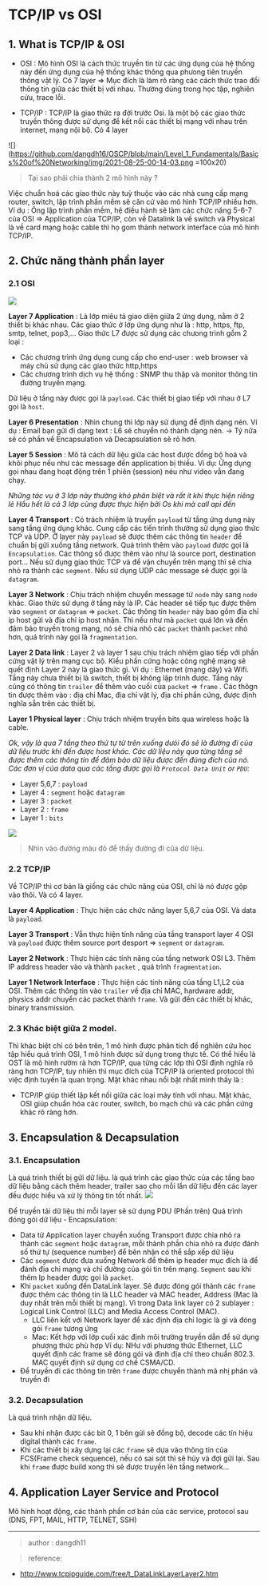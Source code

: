 # **TCP/IP vs OSI**

## 1. What is TCP/IP & OSI

+ OSI : Mô hình OSI là cách thức truyền tin từ các ứng dụng của hệ thống này đến ứng dụng của hệ thống khác thông qua phưong tiên truyền thông vật lý. Có 7 layer => Mục đích là làm rõ ràng các cách thức trao đổi thông tin giữa các thiết bị với nhau. Thường dùng trong học tập, nghiên cứu, trace lỗi.

+ TCP/IP : TCP/IP là giao thức ra đời trước Osi. là một bộ các giao thức truyền thông được sử dụng để kết nối các thiết bị mạng với nhau trên internet, mạng nội bộ. Có 4 layer 

![](https://github.com/dangdh16/OSCP/blob/main/Level_1_Fundamentals/Basics%20of%20Networking/img/2021-08-25-00-14-03.png =100x20)

> Tại sao phải chia thành 2 mô hình này ?

Việc chuẩn hoá các giao thức này tuỳ thuộc vào các nhà cung cấp mạng router, switch, lập trình phần mềm sẽ căn cứ vào mô hình TCP/IP nhiều hơn. Ví dụ : Ông lập trình phần mềm, hệ điều hành sẽ làm các chức năng 5-6-7 của OSI => Application của TCP/IP, còn về Datalink là về switch và Physical là về card mạng hoặc cable thì họ gom thành network interface của mô hình TCP/IP. 

## 2. Chức năng thành phần layer

### 2.1 OSI
![](https://github.com/dangdh16/OSCP/blob/main/Level_1_Fundamentals/Basics%20of%20Networking/img/2021-08-25-00-23-37.png)

**Layer 7 Application** : Là lớp miêu tả giao diện giữa 2 ứng dụng, nằm ở 2 thiết bị khác nhau. Các giao thức ở lớp ứng dụng như là : http, https, ftp, smtp, telnet, pop3,... Giao thức L7 được sử dụng các chưong trình gồm 2 loại :
- Các chương trình ứng dụng cung cấp cho end-user : web browser và máy chủ sử dụng các giao thức http,https
- Các chương trình dịch vụ hệ thống : SNMP thu thập và monitor thông tin đường truyền mạng. 

Dữ liệu ở tầng này được gọi là `payload`. Các thiết bị giao tiếp với nhau ở L7 gọi là `host`.

**Layer 6 Presentation** : Nhìn chung thì lớp này sử dụng để định dạng nén. Ví dụ : Email bạn gửi đi dạng text : L6 sẽ chuyển nó thành dạng nén. -> Tý nữa sẽ có phần về Encapsulation và Decapsulation sẽ rõ hơn.

**Layer 5 Session** : Mô tả cách dữ liệu giữa các host được đồng bộ hoá và khôi phục nếu như các message đến application bị thiếu. Ví dụ: Ứng dụng gọi nhau đang hoạt động trên 1 phiên (session) néu như video vẫn đang chạy.

*Những tác vụ ở 3 lớp này thường khó phân biệt và rất ít khi thực hiện riêng lẻ Hầu hết là cả 3 lớp cùng được thực hiện bởi Os khi mà call api đến*

**Layer 4 Transport** : Có trách nhiệm là truyền `payload` từ tầng ứng dụng này sang tầng ứng dụng khác. Cung cấp các tiến trình thường sử dụng giao thức TCP và UDP. Ở layer này `payload` sẽ được thêm các thông tin `header` để chuẩn bị gửi xuống tầng network. Quá trình thêm vào `payload` được gọi là `Encapsulation`. Các thông số được thêm vào như là source port, destination port... Nếu sử dụng giao thức TCP và để vận chuyển trên mạng thì sẽ chia nhỏ ra thành các `segment`. Nếu sử dụng UDP các message sẽ được gọi là `datagram`.

**Layer 3 Network** : Chịu trách nhiệm chuyển message tử `node` này sang `node` khác. Giao thức sử dụng ở tầng này là IP. Các header sẽ tiếp tục được thêm vào `segment` or `datagram` => `packet`. Các thông tin `header` này bao gồm địa chỉ ip host gửi và địa chỉ ip host nhận. Thì nếu như mà `packet` quá lớn và đển đảm bảo truyền trong mạng, nó sẽ chia nhỏ các `packet` thành `packet` nhỏ hơn, quá trình này gọi là `fragmentation`.

**Layer 2 Data link** : Layer 2 và layer 1 sau chịu trách nhiệm giao tiếp với phần cứng vật lý trên mạng cục bộ. Kiểu phần cứng hoặc công nghệ mạng sẽ quết định Layer 2 này là giao thức gì. Ví dụ : Ethernet (mạng dây) và Wifi. Tầng này chưa thiết bị là switch, thiết bị không lập trình được. Tầng này cũng có thông tin `trailer` để thêm vào cuối của `packet` => `frame` . Các thôgn tin được thêm vào : địa chỉ Mac, địa chỉ vật lý, địa chỉ phần cứng, được định nghĩa sẵn trên các thiết bị.

**Layer 1 Physical layer** : Chịu trách nhiệm truyền bits qua wireless hoặc là cable. 

*Ok, vậy là qua 7 tầng theo thứ tự từ trên xuống dưói đó sẽ là đường đi của dữ liệu trước khi đến được host khác. Các dữ liệu này qua từng tầng sẽ được thêm các thông tin để đảm bảo dữ liệu được đến đúng đích của nó. Các đơn vị của data qua các tầng được gọi là `Protocol Data Unit` or `PDU`:*
+ Layer 5,6,7 : `payload`
+ Layer 4 : `segment` hoặc `datagram`
+ Layer 3 : `packet`
+ Layer 2 : `frame`
+ Layer 1 : `bits` 

![](https://github.com/dangdh16/OSCP/blob/main/Level_1_Fundamentals/Basics%20of%20Networking/img/2021-08-25-01-24-51.png)
> Nhìn vào đường màu đỏ để thấy đường đi của dữ liệu.

### 2.2 TCP/IP

Về TCP/IP thì cơ bản là giống các chức năng của OSI, chỉ là nó được gộp vào thôi. Và có 4 layer.

**Layer 4 Application** : Thực hiện các chức năng layer 5,6,7 của OSI. Và data là `payload`.

**Layer 3 Transport** : Vẫn thực hiện tính năng của tầng transport layer 4 OSI và `payload` được thêm source port desport => `segment` or `datagram`.

**Layer 2 Network** : Thực hiện các tính năng của tầng network OSI L3. Thêm IP address header vào và thành `packet` , quá trình `fragmentation`.

**Layer 1 Network Interface** : Thực hiện các tính năng của tầng L1,L2 của OSI. Thêm các thông tin vào `trailer` về địa chỉ MAC, hardware addr, physics addr chuyển các packet thành `frame`. Và gửi đến các thiết bị khác, binary transmission.

### 2.3 Khác biệt giữa 2 model.

Thì khác biệt chỉ có bên trên, 1 mô hình được phân tích để nghiên cứu học tập hiểu quá trình OSI, 1 mô hình được sử dụng trong thực tế. Có thể hiểu là OST là mô hình rườm rà hơn TCP/IP, qua từng các lớp thì OSI định nghĩa rõ ràng hơn TCP/IP, tuy nhiên thì mục đích của TCP/IP là oriented protocol thì việc định tuyến là quan trọng. Mặt khác nhau nổi bật nhất mình thấy là :

+ TCP/IP giúp thiết lập kết nối giữa các loại máy tính với nhau. Mặt khác, OSI giúp chuẩn hóa các router, switch, bo mạch chủ và các phần cứng khác rõ ràng hơn.

## 3. Encapsulation & Decapsulation 

### 3.1. Encapsulation
Là quá trình thiết bị gửi dữ liệu. là quá trình các giao thức của các tầng bao dữ liệu bằng cách thêm header, trailer sao cho mỗi lần dữ liệu đến các layer đều được hiểu và xử lý thông tin tốt nhất.
![](https://github.com/dangdh16/OSCP/blob/main/Level_1_Fundamentals/Basics%20of%20Networking/img/2021-08-26-22-31-51.png)

Để truyền tải dữ liệu thì mỗi layer sẽ sử dụng PDU (Phần trên) 
Quá trình đóng gói dữ liệu - Encapsulation:

+ Data từ Application layer chuyển xuống Transport được chia nhỏ ra thành các `segment` hoặc `datagram`, mỗi thành phần chia nhỏ ra được đánh số thứ tự (sequence number) để bên nhận có thể sắp xếp dữ liệu
+ Các `segment` được đưa xuống Network để thêm ip header mục đích là để đánh địa chỉ mạng và chỉ đường của gói tin trên mạng. `Segment` sau khi thêm Ip header được gọi là `packet`.
+ Khi `packet` xuống đến DataLink layer. Sẽ được đóng gói thành các `frame` được thêm các thông tin là LLC header và MAC header, Address (Mac là duy nhất trên mỗi thiết bị mạng). Vì trong Data link layer có 2 sublayer : Logical Link Control (LLC) and Media Access Control (MAC).
    + LLC liên kết với Network layer để xác định địa chỉ logic là gì và đóng gói `frame` tương ứng
    + Mac: Kết hợp với lớp cuối xác định môi trường truyền dẫn để sử dụng phương thức phù hợp
Ví dụ: NHư với phương thức Ethernet, LLC quyết định các frame sẽ đóng gói và định địa chỉ theo chuẩn 802.3. MAC quyết định sử dụng cơ chế CSMA/CD. 
+ Để truyền đi các thông tin trên `frame` được chuyển thành mã nhị phân và truyền đi

### 3.2. Decapsulation
Là quá trình nhận dữ liệu. 
+ Sau khi nhận được các bit 0, 1 bên gửi sẽ đồng bộ, decode các tín hiệu digital thành các `frame`.
+ Khi các thiết bị xây dựng lại các `frame` sẽ dựa vào thông tin của FCS(Frame check sequence), nếu có sai sót thì sẽ hủy và đợi gửi lại. Sau khi `frame` được build xong thì sẽ được truyền lên tầng network...

## 4. Application Layer Service and Protocol
Mô hình hoạt động, các thành phần cơ bản của các service, protocol sau (DNS, FPT, MAIL, HTTP, TELNET, SSH)



---
>author : dangdh11

>reference:

+ http://www.tcpipguide.com/free/t_DataLinkLayerLayer2.htm
